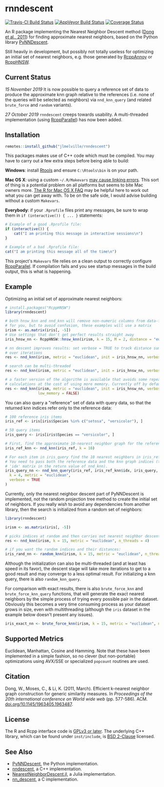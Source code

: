 # rnndescent

[![Travis-CI Build Status](https://travis-ci.org/jlmelville/rnndescent.svg?branch=master)](https://travis-ci.org/jlmelville/rnndescent) [![AppVeyor Build Status](https://ci.appveyor.com/api/projects/status/github/jlmelville/rnndescent?branch=master&svg=true)](https://ci.appveyor.com/project/jlmelville/rnndescent) [![Coverage Status](https://img.shields.io/codecov/c/github/jlmelville/rnndescent/master.svg)](https://codecov.io/github/jlmelville/rnndescent?branch=master)

An R package implementing the Nearest Neighbor Descent method
([Dong et al., 2011](https://doi.org/10.1145/1963405.1963487)) for finding
approximate nearest neighbors, based on the Python library
[PyNNDescent](https://github.com/lmcinnes/pynndescent).

Still heavily in development, but possibly not totally useless for optimizing
an initial set of nearest neighbors, e.g. those generated by
[RcppAnnoy](https://cran.r-project.org/package=RcppAnnoy) or
[RcppHNSW](https://cran.r-project.org/package=RcppHNSW).

## Current Status

*15 November 2019* It is now possible to query a reference set of data to 
produce the approximate knn graph relative to the references (i.e. none of the
queries will be selected as neighbors) via `nnd_knn_query` (and related 
`brute_force` and `random` variants).

*27 October 2019* `rnndescent` creeps towards usability. A multi-threaded
implementation (using
[RcppParallel](https://cran.r-project.org/package=RcppParallel)) has now been
added.

## Installation

```r
remotes::install_github("jlmelville/rnndescent")
```

This packages makes use of C++ code which must be compiled. You may have to
carry out a few extra steps before being able to build:

**Windows**: install
[Rtools](https://cran.r-project.org/bin/windows/Rtools/) and ensure
`C:\Rtools\bin` is on your path.

**Mac OS X**: using a custom `~/.R/Makevars`
[may cause linking errors](https://github.com/jlmelville/uwot/issues/1).
This sort of thing is a potential problem on all platforms but seems to bite
Mac owners more.
[The R for Mac OS X FAQ](https://cran.r-project.org/bin/macosx/RMacOSX-FAQ.html#Installation-of-source-packages)
may be helpful here to work out what you can get away with. To be on the safe
side, I would advise building without a custom `Makevars`.

**Everybody**: if your `.Rprofile` files print any messages, be sure to wrap
them in `if (interactive()) { ... }` statements:

```R
# Example of a good .Rprofile file:
if (interactive()) {
    cat("I am printing this message in interactive sessions\n")
}

# Example of a bad .Rprofile file:
cat("I am printing this message all of the time\n")
```

This project's `Makevars` file relies on a clean output to correctly configure [RcppParallel](https://cran.r-project.org/package=RcppParallel). If compilation
fails and you see startup messages in the build output, this is what is
happening.

## Example

Optimizing an initial set of approximate nearest neighbors:

```R
# install.packages("RcppHNSW")
library(rnndescent)

# both hnsw_knn and nnd_knn will remove non-numeric columns from data-frames
# for you, but to avoid confusion, these examples will use a matrix
irism <- as.matrix(iris[, -5])
# Use settings that don't get perfect results straight away
iris_hnsw_nn <- RcppHNSW::hnsw_knn(irism, k = 15, M = 2, distance = "euclidean")

# nn descent improves results: set verbose = TRUE to track distance sum progress
# over iterations
res <- nnd_knn(irism, metric = "euclidean", init = iris_hnsw_nn, verbose = TRUE)

# search can be multi-threaded
res <- nnd_knn(irism, metric = "euclidean", init = iris_hnsw_nn, verbose = TRUE, n_threads = 4)

# a faster version of the algorithm is available that avoids some repeated distance
# calculations at the cost of using more memory. Currently off by default.
res <- nnd_knn(irism, metric = "euclidean", init = iris_hnsw_nn, verbose = TRUE, n_threads = 4,
               low_memory = FALSE)
```

You can also query a "reference" set of data with query data, so that the
returned knn indices refer only to the reference data:

```R
# 100 reference iris items
iris_ref <- iris[iris$Species %in% c("setosa", "versicolor"), ]

# 50 query items
iris_query <- iris[iris$Species == "versicolor", ]

# First, find the approximate 10-nearest neighbor graph for the references:
iris_ref_knn <- nnd_knn(iris_ref, k = 10)

# For each item in iris_query find the 10 nearest neighbors in iris_ref
# You need to pass both the reference data and the knn graph indices (the
# 'idx' matrix in the return value of nnd_knn).
iris_query_nn <- nnd_knn_query(iris_ref, iris_ref_knn$idx, iris_query,
  k = 4, metric = "euclidean",
  verbose = TRUE
)
```

Currently, only the nearest neighbor descent part of PyNNDescent is implemented,
not the random projection tree method to create the initial set of neighbors. If
you really wish to avoid any dependencies from another library, then the search
is initialized from a random set of neighbors:

```R
library(rnndescent)

irism <- as.matrix(iris[, -5])

# picks indices at random and then carries out nearest neighbor descent
res <- nnd_knn(irism, k = 15, metric = "euclidean", n_threads = 4)

# if you want the random indices and their distances:
iris_rand_nn <- random_knn(irism, k = 15, metric = "euclidean", n_threads = 4)
```

Although the initialization can also be multi-threaded (and at least has speed
in its favor), the descent stage will take more iterations to get to a good
result and may converge to a less optimal result. For initializing a knn query,
there is also `random_knn_query`.

For comparison with exact results, there is also `brute_force_knn` and
`brute_force_knn_query` functions, that will generate the exact nearest
neighbors by the simple process of trying every possible pair in the dataset.
Obviously this becomes a very time consuming process as your dataset grows in
size, even with multithreading (although the `iris` dataset in the example below
doesn't present any issues).

```R
iris_exact_nn <- brute_force_knn(irism, k = 15, metric = "euclidean", n_threads = 4)
```

## Supported Metrics

Euclidean, Manhattan, Cosine and Hamming. Note that these have been implemented
in a simple fashion, so no clever (but non-portable) optimizations using
AVX/SSE or specialized `popcount` routines are used.

## Citation

Dong, W., Moses, C., & Li, K. (2011, March).
Efficient k-nearest neighbor graph construction for generic similarity measures.
In *Proceedings of the 20th international conference on World wide web* (pp. 577-586). ACM.
[doi.org/10.1145/1963405.1963487](https://doi.org/10.1145/1963405.1963487).

## License

The R and Rcpp interface code is
[GPLv3 or later](https://www.gnu.org/licenses/gpl-3.0.txt). The underlying C++
library, which can be found under `inst/include`, is
[BSD 2-Clause](https://opensource.org/licenses/BSD-2-Clause) licensed.

## See Also

* [PyNNDescent](https://github.com/lmcinnes/pynndescent), the Python implementation.
* [nndescent](https://github.com/TatsuyaShirakawa/nndescent), a C++ implementation.
* [NearestNeighborDescent.jl](https://github.com/dillondaudert/NearestNeighborDescent.jl),
a Julia implementation.
* [nn_descent](https://github.com/eskomski/nn_descent), a C implementation.

